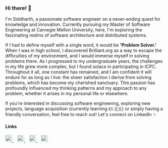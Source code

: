 ### Hi there! 👋

I'm Siddharth, a passionate software engineer on a never-ending quest for knowledge and innovation. Currently pursuing my Master of Software Engineering at Carnegie Mellon University, here, I'm exploring the fascinating realms of software architecture and distributed systems. 

If I had to define myself with a single word, it would be **'Problem Solver.'** When I was in high school, I discovered Brilliant.org as a way to escape the difficulties of my environment, and I would immerse myself in solving problems there. As I progressed to my undergraduate years, the challenges in my life grew more complex, but I found solace in participating in ICPC. Throughout it all, one constant has remained, and I am confident it will endure for as long as I live: the sheer satisfaction I derive from solving problems, which has become my cherished sanctuary. This passion has profoundly influenced my thinking patterns and my approach to any problem, whether it arises in my personal life or elsewhere.

If you're interested in discussing software engineering, exploring new projects, language acquisition (currently learning `ES` 🇪🇸) or simply having a friendly conversation, feel free to reach out! Let's connect on LinkedIn ✨

#### Links
<a href="https://www.linkedin.com/in/sidpy/">
    <img alt="Siddharth's LinkedIn" width="22px" src="https://cdn.simpleicons.org/linkedin" />
</a>
&nbsp;&nbsp; 
<a href="https://brilliant.org/profile/siddharth-7glmi8/">
    <img alt="Siddharth's Brilliant" width="22px" src="https://upload.wikimedia.org/wikipedia/commons/thumb/9/9e/Brilliant_%28website%29_Logo.svg/240px-Brilliant_%28website%29_Logo.svg.png" />
</a>
&nbsp;&nbsp; 
<a href="https://leetcode.com/sidb101/">
<img alt="Siddharth's LeetCode" width="22px" src="https://leetcode.com/_next/static/images/default_banner_logo-90cb5e77d853b670530efd537a90cdcc.svg" />
</a>   
&nbsp;&nbsp; 
<a href="https://www.duolingo.com/profile/sidb101">
<img alt="Siddharth's Duolingo" width="22px" src="https://cdn.rcd.gg/PreMiD/websites/D/Duolingo/assets/logo.png" />
</a>  

<br />
<br />
